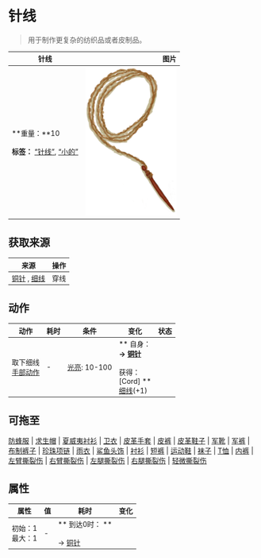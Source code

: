# 针线  
> 用于制作更复杂的纺织品或者皮制品。  
  
  针线  |   图片   
 ----  |  ----:   
 **重量：**10<br><br>**标签：**	[“针线”](tag_ThreadedNeedle.md), [“小的”](tag_Tiny.md)  |  <img decoding="async" src="Sprite/ThreadedNeedleCopper.png" href="a.md" style="max-width:300px;max-height:300px;">   
  
## 获取来源  
来源  |  操作  
----  |  ----  
[铜针](CopperNeedle.md) , [细线](CordFiber.md)  |  穿线  
## 动作  
动作  |  耗时  |  条件  |  变化  |  状态  
----  |  ----  |  ----  |  ----  |  ----  
取下细线<br>[手部动作](HandAction.md)  |  -  |  [光亮](Light.md): 10-100  |  ** 自身：**<br>→ [铜针](CopperNeedle.md)<br><br>** 获得： **<br>** [Cord] **<br>  [细线](CordFiber.md)(+1)<br>  |    
## 可拖至  
[防蜂服](BeeSuit.md) | [求生帽](HatSurvival.md) | [夏威夷衬衫](HawaiianShirt.md) | [卫衣](HoodieRetromation.md) | [皮革手套](LeatherGloves.md) | [皮裤](LeatherPants.md) | [皮革鞋子](LeatherShoes.md) | [军靴](MilitaryBoots.md) | [军裤](MilitaryPants.md) | [布制裤子](PantsCloth.md) | [珍珠项链](PearlNecklace.md) | [雨衣](Raincoat.md) | [鲨鱼头饰](SharkHeadpiece.md) | [衬衫](ShirtFiber.md) | [短裤](Shorts.md) | [运动鞋](Sneakers.md) | [袜子](Socks.md) | [T恤](T-Shirt.md) | [内裤](Underwear.md) | [左臂撕裂伤](W_ArmLacerationL.md) | [右臂撕裂伤](W_ArmLacerationR.md) | [左腿撕裂伤](W_LegLacerationL.md) | [右腿撕裂伤](W_LegLacerationR.md) | [轻微撕裂伤](W_MinorLaceration.md)  
## 属性   
属性  |  值  |  耗时  |  变化  
----  |  ----  |  ----  |  ----  
  |  初始：1<br>最大：1  |  -  |  ** 到达0时： **<br><br>→ [铜针](CopperNeedle.md)  


<script>document.title="针线 - 卡牌生存百科 Card Survival Wiki";</script>
